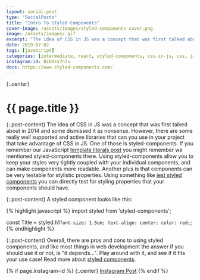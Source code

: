 ```yaml
---
layout: social-post
type: "SocialPosts"
title: "Intro To Styled Components"
cover-image: /assets/images/styled-components-cover.png
image: /assets/images/.gif
excerpt: "The idea of CSS in JS was a concept that was first talked about in 2014 and some dismissed it as nonsense..."
date: 2019-07-02
tags: [javascript]
categories: [intermediate, react, styled-components, css-in-js, css, javascript]
instagram-id: BzbKzy7n7u_
docs: https://www.styled-components.com/
---
```

{:.center}
# {{ page.title }}

{:.post-content}
The idea of CSS in JS was a concept that was first talked about in 2014 and 
some dismissed it as nonsense. However, there are some really well supported 
and active libraries that can you use in your project that take advantage of 
CSS in JS. One of those is styled-components. If you remember our JavaScript 
[template literals post](/social-posts/tagged-template-literals/) you might remember we mentioned styled-components there. 
Using styled-components allow you to keep your styles very tightly coupled 
with your individual components, and can make components more readable. Another 
plus is that components can be very testable for stylistic properties. Using 
something like <a href="https://github.com/styled-components/jest-styled-components" target="_blank">jest styled components</a> 
you can directly test for styling properties that your components should have.

{:.post-content}
A styled component looks like this:

{% highlight javascript %}
import styled from 'styled-components';

const Title = styled.h1`
  font-size: 1.5em;
  text-align: center;
  color: red;
`;
{% endhighlight %}

{:.post-content}
Overall, there are pros and cons to using styled components, and like most things in 
web development the answer if you should use it or not, is "it depends...".
Play around with it, and see if it fits your use case! Read more about <a href="{{page.docs}}" target="_blank">styled components</a>.

{% if page.instagram-id %}
{:.center}
<a class="insta-link" href="https://www.instagram.com/p/{{page.instagram-id}}" target="_blank">Instagram Post</a>
{% endif %}
